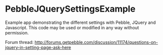 PebbleJQuerySettingsExample
===========================

Example app demonstrating the different settings with Pebble, JQuery and Javascript.
This code may be used or modified in any way without permission.

Forum thread:
http://forums.getpebble.com/discussion/11174/questions-on-jquery-in-setting-page-ask-here
